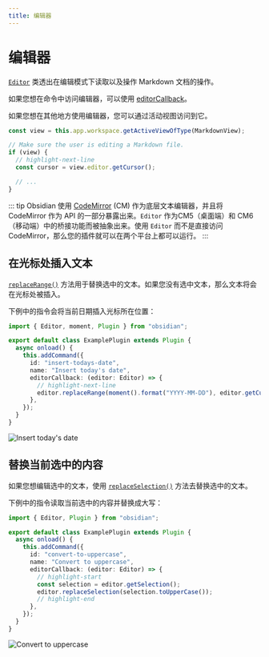 ```yaml
---
title: 编辑器
---
```

<!--
 * @Author: luhaifeng666 youzui@hotmail.com
 * @Date: 2022-08-09 17:26:34
 * @LastEditors: luhaifeng666
 * @LastEditTime: 2022-08-24 12:06:30
 * @Description: 
-->
# 编辑器

[`Editor`](../reference/typescript/classes/Editor.md) 类透出在编辑模式下读取以及操作 Markdown 文档的操作。

如果您想在命令中访问编辑器，可以使用 [editorCallback](../user-interface/commands.md#editor-commands)。

如果您想在其他地方使用编辑器，您可以通过活动视图访问到它。

```ts
const view = this.app.workspace.getActiveViewOfType(MarkdownView);

// Make sure the user is editing a Markdown file.
if (view) {
  // highlight-next-line
  const cursor = view.editor.getCursor();

  // ...
}
```

::: tip
Obsidian 使用 [CodeMirror](https://codemirror.net/) (CM) 作为底层文本编辑器，并且将 CodeMirror 作为 API 的一部分暴露出来。`Editor` 作为CM5（桌面端）和 CM6（移动端）中的桥接功能而被抽象出来。使用 `Editor` 而不是直接访问 CodeMirror，那么您的插件就可以在两个平台上都可以运行。
:::

## 在光标处插入文本

[`replaceRange()`](../reference/typescript/classes/Editor.md#replacerange) 方法用于替换选中的文本。如果您没有选中文本，那么文本将会在光标处被插入。

下例中的指令会将当前日期插入光标所在位置：

```ts
import { Editor, moment, Plugin } from "obsidian";

export default class ExamplePlugin extends Plugin {
  async onload() {
    this.addCommand({
      id: "insert-todays-date",
      name: "Insert today's date",
      editorCallback: (editor: Editor) => {
        // highlight-next-line
        editor.replaceRange(moment().format("YYYY-MM-DD"), editor.getCursor());
      },
    });
  }
}
```

![Insert today's date](/images/img/editor-todays-date.gif)

## 替换当前选中的内容

如果您想编辑选中的文本，使用 [`replaceSelection()`](../reference/typescript/classes/Editor.md#replaceselection) 方法去替换选中的文本。

下例中的指令读取当前选中的内容并替换成大写：

```ts
import { Editor, Plugin } from "obsidian";

export default class ExamplePlugin extends Plugin {
  async onload() {
    this.addCommand({
      id: "convert-to-uppercase",
      name: "Convert to uppercase",
      editorCallback: (editor: Editor) => {
        // highlight-start
        const selection = editor.getSelection();
        editor.replaceSelection(selection.toUpperCase());
        // highlight-end
      },
    });
  }
}
```

![Convert to uppercase](/images/img/editor-uppercase.gif)
